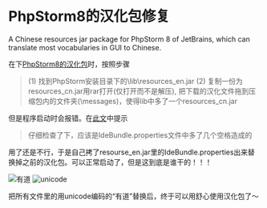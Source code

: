 # PhpStorm8的汉化包修复

A Chinese resources jar package for PhpStorm 8 of JetBrains, which can translate most vocabularies in GUI to Chinese.


在下[PhpStorm8的汉化包](http://www.newasp.net/soft/100485.html)时，按照步骤

> (1) 找到PhpStorm安装目录下的\lib\resources_en.jar
> (2) 复制一份为resources_cn.jar用rar打开(仅打开而不是解压), 把下载的汉化文件拖到压缩包内的文件夹(\messages)，使得lib中多了一个resources_cn.jar

但是程序启动时会报错。在[此文](http://www.526net.com/blog/biancheng/544.html)中提示

> 仔细检查了下，应该是IdeBundle.properties文件中多了几个空格造成的

用了还是不行，于是自己拷了resourse_en.jar里的IdeBundle.properties出来替换掉之前的汉化包。可以正常启动了，但是这到底是谁干的！！！

![有道](http://ww1.sinaimg.cn/large/005K3Lexgw1ep9a2o2fqbj30yw0k8afz.jpg)
![unicode](http://ww3.sinaimg.cn/large/005K3Lexgw1ep9a2olun5j30zp0lc4ci.jpg)

把所有文件里的用unicode编码的“有道”替换后，终于可以用舒心使用汉化包了～
